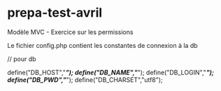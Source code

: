 # prepa-test-avril
Modèle MVC - Exercice sur les permissions

Le fichier config.php contient les constantes de connexion à la db

// pour db

define("DB_HOST","***");
define("DB_NAME","***");
define("DB_LOGIN","***");
define("DB_PWD","***");
define("DB_CHARSET","utf8");